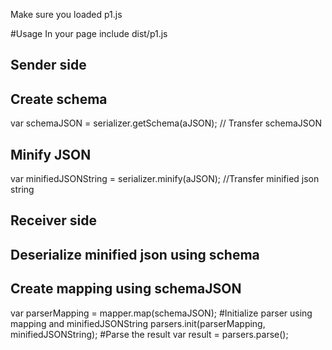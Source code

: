 Make sure you loaded p1.js

#Usage
In your page  include 
dist/p1.js
## Sender side 
## Create schema
var schemaJSON = serializer.getSchema(aJSON);
// Transfer schemaJSON
## Minify JSON
var minifiedJSONString = serializer.minify(aJSON); 
//Transfer minified json string

## Receiver side
## Deserialize minified json using schema
## Create mapping using schemaJSON
var parserMapping = mapper.map(schemaJSON);
#Initialize parser using mapping and minifiedJSONString
parsers.init(parserMapping, minifiedJSONString);
#Parse the result
var result = parsers.parse(); 



